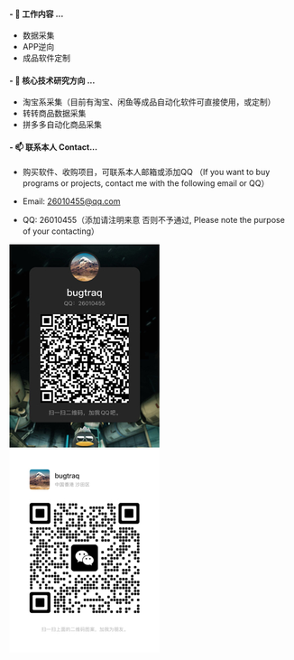 

<!--

### Hi there 👋


**FightingForWhat/FightingForWhat** is a ✨ _special_ ✨ repository because its `README.md` (this file) appears on your GitHub profile.

Here are some ideas to get you started:

- 👯 I’m looking to collaborate on ...
- 🤔 I’m looking for help with ...
- 💬 Ask me about ...

- 😄 Pronouns: ...
- ⚡ Fun fact: ...

!-->

####  - 🔭 工作内容 ...

* 数据采集
* APP逆向
* 成品软件定制
 
####  - 🌱 核心技术研究方向 ...

* 淘宝系采集（目前有淘宝、闲鱼等成品自动化软件可直接使用，或定制）
* 转转商品数据采集
* 拼多多自动化商品采集


####  - 📫 联系本人 Contact... 

* 购买软件、收购项目，可联系本人邮箱或添加QQ （If you want to buy programs or projects, contact me with the following email or QQ）


* Email: 26010455@qq.com


* QQ: 26010455（添加请注明来意 否则不予通过, Please note the purpose of your contacting）


![](demo/qq_360.jpg) ![](demo/wechat02_360.jpg)
